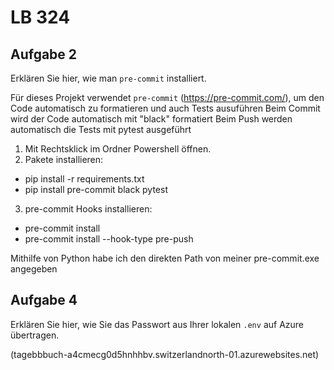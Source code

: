 # LB 324

## Aufgabe 2
Erklären Sie hier, wie man `pre-commit` installiert.

Für dieses Projekt verwendet `pre-commit` (https://pre-commit.com/), um den Code automatisch zu formatieren und auch Tests ausuführen
Beim Commit wird der Code automatisch mit "black" formatiert
Beim Push werden automatisch die Tests mit pytest ausgeführt

1. Mit Rechtsklick im Ordner Powershell öffnen.
2. Pakete installieren:
- pip install -r requirements.txt
- pip install pre-commit black pytest
3. pre-commit Hooks installieren:
- pre-commit install
- pre-commit install --hook-type pre-push

Mithilfe von Python habe ich den direkten Path von meiner pre-commit.exe angegeben

## Aufgabe 4
Erklären Sie hier, wie Sie das Passwort aus Ihrer lokalen `.env` auf Azure übertragen.

(tagebbbuch-a4cmecg0d5hnhhbv.switzerlandnorth-01.azurewebsites.net)
